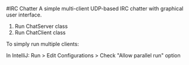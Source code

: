 #IRC Chatter
A simple multi-client UDP-based IRC chatter with graphical user interface.

1. Run ChatServer class
2. Run ChatClient class

To simply run multiple clients:

In IntelliJ: Run > Edit Configurations > Check "Allow parallel run" option